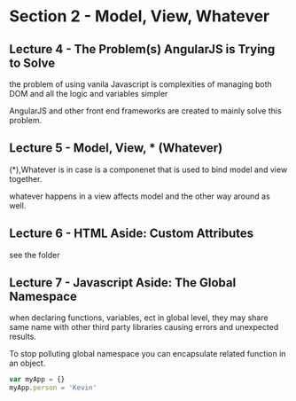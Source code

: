 # Section 2 - Model, View, Whatever

## Lecture 4 - The Problem(s) AngularJS is Trying to Solve

the problem of using vanila Javascript is complexities of managing both DOM and all the logic and variables simpler

AngularJS and other front end frameworks are created to mainly solve this problem.

## Lecture 5 - Model, View, * (Whatever)

(*),Whatever is in case is a componenet that is used to bind model and view together. 

whatever happens in a view affects model and the other way around as well. 

## Lecture 6 - HTML Aside: Custom Attributes

see the folder 

## Lecture 7 - Javascript Aside: The Global Namespace

when declaring functions, variables, ect in global level, they may share same name with other third party libraries causing errors and unexpected results.

To stop polluting global namespace you can encapsulate related function in an object. 

```javascript
var myApp = {}
myApp.person = 'Kevin'
```